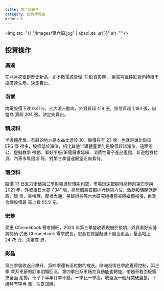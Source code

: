 ```yaml
---
title: 第六周報告
category: 投資學報告
order: 6
---
```


<span class="image fit"><img src="{{ "/images/第六周.jpg" | absolute_url }}" alt="" /></span>

## 投資操作
### 廣達

在八月初獲創歷史新高，卻不敵電源管理 IC 缺貨影響， 筆電零組件缺貨仍持續干
擾廣達生產，決定賣出。

### 南電

南電股價下跌 0.41％，三大法人動向，外資買超 419 張，投信賣超 1,183 張，自營商
賣超 204 張。決定先賣出。

### 精成科

半導體產業，有趣的地方是本益比低於 10，股價只有 23 塊，也就是說比聯電 EPS 賺
得多，股價低於淨值，相比其他半導體產業則是股價超越淨值。遠距辦公、虛擬教學
帶動，看好平板/筆電需求延續、消費性電子產品復甦、新遊戲機拉貨、汽車市場回溫
等，對第三季營運展望正向看待。

### 南亞科

股價 13 日奮力衝破第三季財報遜於預期利空，市場迅速把期待感轉向第四季與 2021
年，外資單日大買 7,341 張，高居個股買超排行榜第六位，激勵股價開低走高，瑞
信、麥格理、摩根大通、美銀證券等六大研究機構高喊將繼續補漲，推測合理股價最
高上看 95.9 元。

### 宏碁

受惠 Chromebook 需求暢旺，2020 年第三季營收表現優於預期，外資看好宏碁將持續
受惠 Chromebook 需求成長，宏碁在買盤敲進下開高走高，最高站上 24.75 元，決定買
進。

### 彩晶

第三季營收逐月攀升，第四季還有兩位數的成長。歐洲疫情在季底獲得控制，第三季
歐系車廠的訂單明顯回溫，第四季日系車廠拉貨動能也轉強，帶動車載面板需求全面
走揚。車子下半年訂單不錯，一季比一季高，收盤近一個月突破盤整，下禮拜有望再
漲，決定加碼。
